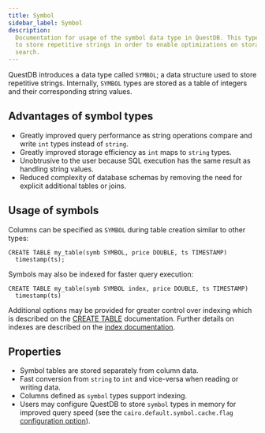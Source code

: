 ```yaml
---
title: Symbol
sidebar_label: Symbol
description:
  Documentation for usage of the symbol data type in QuestDB. This type is used
  to store repetitive strings in order to enable optimizations on storage and
  search.
---
```


QuestDB introduces a data type called `SYMBOL`; a data structure used to store
repetitive strings. Internally, `SYMBOL` types are stored as a table of integers
and their corresponding string values.

## Advantages of symbol types

- Greatly improved query performance as string operations compare and write
  `int` types instead of `string`.
- Greatly improved storage efficiency as `int` maps to `string` types.
- Unobtrusive to the user because SQL execution has the same result as handling
  string values.
- Reduced complexity of database schemas by removing the need for explicit
  additional tables or joins.

## Usage of symbols

Columns can be specified as `SYMBOL` during table creation similar to other
types:

```questdb-sql title="Create table with a SYMBOL type"
CREATE TABLE my_table(symb SYMBOL, price DOUBLE, ts TIMESTAMP)
  timestamp(ts);
```

Symbols may also be indexed for faster query execution:

```questdb-sql
CREATE TABLE my_table(symb SYMBOL index, price DOUBLE, ts TIMESTAMP)
  timestamp(ts)
```

Additional options may be provided for greater control over indexing which is
described on the [CREATE TABLE](/docs/reference/sql/create-table)
documentation. Further details on indexes are described on the
[index documentation](/docs/concept/indexes).

## Properties

- Symbol tables are stored separately from column data.
- Fast conversion from `string` to `int` and vice-versa when reading or writing
  data.
- Columns defined as `symbol` types support indexing.
- Users may configure QuestDB to store `symbol` types in memory for improved
  query speed (see the `cairo.default.symbol.cache.flag`
  [configuration option](/docs/reference/configuration)).
